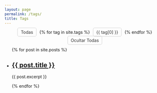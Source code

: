 ```yaml
---
layout: page
permalink: /tags/
title: Tags
---
```


<style>
  .tag-links {
    list-style: none;
    display: flex;
    flex-wrap: wrap;
    justify-content: center; 
    gap: 10px;
  }
  
  .tag-link {
    text-decoration: none;
    padding: 5px 10px;
    border: 1px solid #ccc;
    border-radius: 5px;
    color: #333;
  }
  
  .tag-link:hover {
    background-color: #f0f0f0;
  }
</style>

<div class="tags-list">
  <ul class="tag-links">
    <li><a href="#" class="tag-link" data-tag="all">Todas</a></li>
    {% for tag in site.tags %}
      <li><a href="#" class="tag-link" data-tag="{{ tag[0] }}">{{ tag[0] }}</a></li>
    {% endfor %}
    <li><a href="#" class="tag-link" data-tag="hide-all">Ocultar Todas</a></li>
  </ul>
</div>

<div class="tagged-posts">
  <ul class="post-list">
    {% for post in site.posts %}
      <li class="post" data-tags="{{ post.tags | join: ',' }}">
        <h2><a href="{{ post.url }}">{{ post.title }}</a></h2>
        <p>{{ post.excerpt }}</p>
      </li>
    {% endfor %}
  </ul>
</div>

<script>
  const tagLinks = document.querySelectorAll('.tag-link');
  const taggedPosts = document.querySelectorAll('.post');

  taggedPosts.forEach(post => {
    post.style.display = 'none';
  });

  tagLinks.forEach(tagLink => {
    tagLink.addEventListener('click', () => {
      const clickedTag = tagLink.getAttribute('data-tag');

      if (clickedTag === 'hide-all') {
        taggedPosts.forEach(post => {
          post.style.display = 'none';
        });
        return;
      }

      taggedPosts.forEach(post => {
        const postTags = post.getAttribute('data-tags').split(',');

        if (postTags.includes(clickedTag) || clickedTag === 'all') {
          post.style.display = 'block';
        } else {
          post.style.display = 'none';
        }
      });
    });
  });
</script>